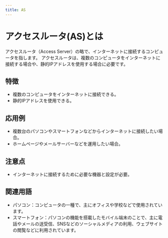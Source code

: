 ```yaml
---
title: AS
---
```


# アクセスルータ(AS)とは
アクセスルータ（Access Server）の略で、インターネットに接続するコンピュータを指します。
アクセスルータは、複数のコンピュータをインターネットに接続する場合や、静的IPアドレスを使用する場合に必要です。


## 特徴
- 複数のコンピュータをインターネットに接続できる。
- 静的IPアドレスを使用できる。


## 応用例
- 複数台のパソコンやスマートフォンなどからインターネットに接続したい場合。
- ホームページやメールサーバーなどを運用したい場合。


## 注意点
- インターネットに接続するために必要な機器と設定が必要。


## 関連用語
- パソコン：コンピュータの一種で、主にオフィスや学校などで使用されています。
- スマートフォン：パソコンの機能を搭載したモバイル端末のことで、主に電話やメールの送受信、SNSなどのソーシャルメディアの利用、ウェブサイトの閲覧などに利用されています。